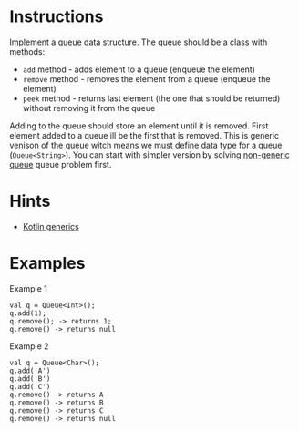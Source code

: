 # Instructions
Implement a [queue](https://en.wikipedia.org/wiki/Queue_(abstract_data_type)) data structure. The queue should be a class with methods:
* `add` method - adds element to a queue (enqueue the element)
* `remove` method - removes the element from a queue (enqueue the element)
* `peek` method - returns last element (the one that should be returned) without removing it from the queue

Adding to the queue should store an element until it is removed. First element added to a queue ill be the first that is removed. This is
generic venison of the queue witch means we must define data type for a queue (`Queue<String>`). You can start with simpler version by
solving [non-generic queue](../queue/Queue.md) queue problem first.

# Hints
* [Kotlin generics](https://kotlinlang.org/docs/reference/generics.html)

# Examples
Example 1
```
val q = Queue<Int>();
q.add(1);
q.remove(); -> returns 1;
q.remove() -> returns null
```

Example 2
```
val q = Queue<Char>();
q.add('A')
q.add('B')
q.add('C')
q.remove() -> returns A
q.remove() -> returns B
q.remove() -> returns C
q.remove() -> returns null
```

